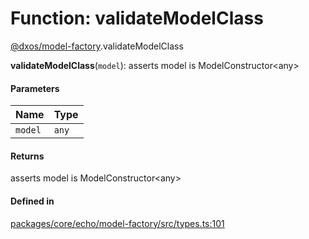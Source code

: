 # Function: validateModelClass

[@dxos/model-factory](../modules/dxos_model_factory.md).validateModelClass

**validateModelClass**(`model`): asserts model is ModelConstructor<any\>

#### Parameters

| Name | Type |
| :------ | :------ |
| `model` | `any` |

#### Returns

asserts model is ModelConstructor<any\>

#### Defined in

[packages/core/echo/model-factory/src/types.ts:101](https://github.com/dxos/dxos/blob/main/packages/core/echo/model-factory/src/types.ts#L101)
